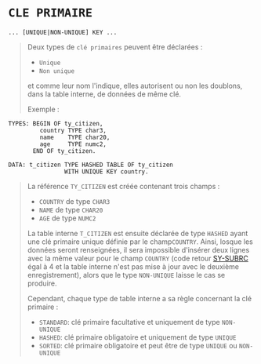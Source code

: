 # **`CLE PRIMAIRE`**

```JS
... [UNIQUE|NON-UNIQUE] KEY ...
```

> Deux types de `clé primaires` peuvent être déclarées :
>
> - `Unique`
> - `Non unique`
>
> et comme leur nom l'indique, elles autorisent ou non les doublons, dans la table interne, de données de même clé.
>
> Exemple :

```JS
TYPES: BEGIN OF ty_citizen,
         country TYPE char3,
         name    TYPE char20,
         age     TYPE numc2,
       END OF ty_citizen.

DATA: t_citizen TYPE HASHED TABLE OF ty_citizen
                WITH UNIQUE KEY country.
```

> La référence `TY_CITIZEN` est créée contenant trois champs :
>
> - `COUNTRY` de type `CHAR3`
> - `NAME` de type `CHAR20`
> - `AGE` de type `NUMC2`
>
> La table interne `T_CITIZEN` est ensuite déclarée de type `HASHED` ayant une clé primaire unique définie par le champ`COUNTRY`. Ainsi, losque les données seront renseignées, il sera impossible d'insérer deux lignes avec la même valeur pour le champ `COUNTRY` (code retour [SY-SUBRC](../99_Help/02_SY-SYSTEM.md) égal à 4 et la table interne n'est pas mise à jour avec le deuxième enregistrement), alors que le type `NON-UNIQUE` laisse le cas se produire.
>
> Cependant, chaque type de table interne a sa règle concernant la clé primaire :
>
> - `STANDARD`: clé primaire facultative et uniquement de type `NON-UNIQUE`
> - `HASHED`: clé primaire obligatoire et uniquement de type `UNIQUE`
> - `SORTED`: clé primaire obligatoire et peut être de type `UNIQUE` ou `NON-UNIQUE`
